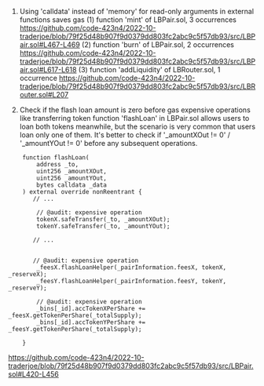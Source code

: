 1. Using 'calldata' instead of 'memory' for read-only arguments in external functions saves gas
(1) function 'mint' of LBPair.sol, 3 occurrences
https://github.com/code-423n4/2022-10-traderjoe/blob/79f25d48b907f9d0379dd803fc2abc9c5f57db93/src/LBPair.sol#L467-L469
(2) function 'burn' of LBPair.sol, 2 occurrences
https://github.com/code-423n4/2022-10-traderjoe/blob/79f25d48b907f9d0379dd803fc2abc9c5f57db93/src/LBPair.sol#L617-L618
(3) function 'addLiquidity' of LBRouter.sol, 1 occurrence
https://github.com/code-423n4/2022-10-traderjoe/blob/79f25d48b907f9d0379dd803fc2abc9c5f57db93/src/LBRouter.sol#L207

2. Check if the flash loan amount is zero before gas expensive operations like transferring token
function 'flashLoan' in LBPair.sol allows users to loan both tokens meanwhile, but the scenario is very common that users loan only one of them. It's better to check if  '_amountXOut != 0' / '_amountYOut != 0' before any subsequent operations.
```
    function flashLoan(
        address _to,
        uint256 _amountXOut,
        uint256 _amountYOut,
        bytes calldata _data
    ) external override nonReentrant {
       // ...
        
        // @audit: expensive operation
        tokenX.safeTransfer(_to, _amountXOut);
        tokenY.safeTransfer(_to, _amountYOut);

       // ...

       
       // @audit: expensive operation
        _feesX.flashLoanHelper(_pairInformation.feesX, tokenX, _reserveX);
        _feesY.flashLoanHelper(_pairInformation.feesY, tokenY, _reserveY);

        // @audit: expensive operation
        _bins[_id].accTokenXPerShare += _feesX.getTokenPerShare(_totalSupply);
        _bins[_id].accTokenYPerShare += _feesY.getTokenPerShare(_totalSupply);

    }
```

https://github.com/code-423n4/2022-10-traderjoe/blob/79f25d48b907f9d0379dd803fc2abc9c5f57db93/src/LBPair.sol#L420-L456
